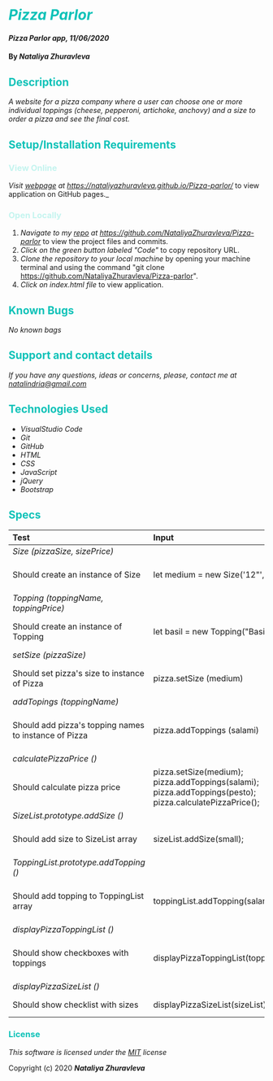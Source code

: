 # <span style="color:#0ec2b8">_Pizza Parlor_</span>

#### _Pizza Parlor app, 11/06/2020_

#### By _**Nataliya Zhuravleva**_

## <span style="color:#0ec2b8">Description</span>

_A website for a pizza company where a user can choose one or more individual toppings (cheese, pepperoni, artichoke, anchovy) and a size to order a pizza and see the final cost._


## <span style="color:#0ec2b8">Setup/Installation Requirements</span>
### <span style="color:#c4f4ef">View Online</span>
_Visit [ webpage](https://nataliyazhuravleva.github.io/Pizza-parlor/) at https://nataliyazhuravleva.github.io/Pizza-parlor/_ to view application on GitHub pages._

### <span style="color:#c4f4ef">Open Locally</span>
1. _Navigate to my [ repo](https://github.com/NataliyaZhuravleva/Pizza-parlor) at https://github.com/NataliyaZhuravleva/Pizza-parlor_ to view the project files and commits.
2. _Click on the green button labeled "Code"_ to copy repository URL.
3. _Clone the repository to your local machine_ by opening your machine terminal and using the command "git clone https://github.com/NataliyaZhuravleva/Pizza-parlor".
4. _Click on index.html file_ to view application.



## <span style="color:#0ec2b8">Known Bugs</span>

_No known bags_

## <span style="color:#0ec2b8">Support and contact details</span>

_If you have any questions, ideas or concerns, please, contact me at [natalindria@gmail.com](mailto:natalindria@gmail.com)_


## <span style="color:#0ec2b8">Technologies Used</span>

* _VisualStudio Code_
* _Git_
* _GitHub_
* _HTML_
* _CSS_
* _JavaScript_
* _jQuery_
* _Bootstrap_

## <span style="color:#0ec2b8">Specs</span>

| Test | Input | Output |
| :---------------- | :------------------| :--------------- |
| _Size (pizzaSize, sizePrice)_ | | | 
| Should create an instance of Size | let medium = new Size('12"', 10.5); | medium = Size {pizzaSize: "12"", sizePrize: 10.5} |
| _Topping (toppingName, toppingPrice)_ | | | 
| Should create an instance of Topping | let basil = new Topping("Basil", 0.5);| basil === Topping {toppingName: "Basil", toppingPrice: 0.5} |
|_setSize (pizzaSize)_ | | | 
| Should set pizza's size to instance of Pizza | pizza.setSize (medium) | pizza.size === {pizzaSize: "12"", sizePrice: 10.5} |
|_addTopings (toppingName)_ | | | 
| Should add pizza's topping names to instance of Pizza | pizza.addToppings (salami) | pizza.toppings === {toppingName: "Salami", toppingPrice: 1.5} |
|_calculatePizzaPrice ()_ | | | 
| Should calculate pizza price | pizza.setSize(medium); pizza.addToppings(salami); pizza.addToppings(pesto); pizza.calculatePizzaPrice(); | 13 |
|_SizeList.prototype.addSize ()_ | | | 
| Should add size to SizeList array| sizeList.addSize(small); | sizeList.sizes[0] = {pizzaSize: "10"", sizePrice: 9.5, id: 1} |
|_ToppingList.prototype.addTopping ()_ | | | 
| Should add topping to ToppingList array| toppingList.addTopping(salami); | toppingList.toppings[0] = {toppingName: "Salami", toppingPrice: 1.5, id: 1} |
|_displayPizzaToppingList ()_ | | | 
| Should show checkboxes with toppings| displayPizzaToppingList(toppingList) | Checkboxes for Salami: $1.5, Parmesan $0.9, Basil: $0.5, Pesto: $1.1 |
|_displayPizzaSizeList ()_ | | | 
| Should show checklist with sizes| displayPizzaSizeList(sizeList) | Checklist for 10", 12", 14" |



### <span style="color:#0ec2b8">License</span> 

*This software is licensed under the [MIT](https://choosealicense.com/licenses/mit/) license*

Copyright (c) 2020 **_Nataliya Zhuravleva_**
